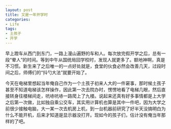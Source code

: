```yaml
---
layout: post
title: 又是一年开学时
categories:
- Life
tags:
- 土孩子
- 开学
---
```


早上蹬车从西门到东门，一路上漫山遍野的车和人。每次放完假开学之后，总有一段“晕人”的时间。等到中午从国统局回学校时，发现人就更多了。额地神啊，真是不习惯。新生来了之后唯一的一点好处就是，食堂的伙食必然会改善几天，过段时间之后，师傅们的“抖勺大法”就要开始了。

今天在电梯里想起当年俺自己作为一个土孩子初来人大的一件窘事，那时候土孩子甚至不知道电梯该怎样操作，因此第一次去院办时，愣愣地看了电梯几眼，然后直接转身往楼梯间走，吭哧吭哧一路爬上了九楼。说起来还真有好多事情都是上大学之后第一次做，比如独自乘公交车，其实用计算机也算是其中一件吧，因为大学之前很少接触电脑，大一某一次去机房上机，到一台机器前研究了好半天没搞明白为什么不能开机，后来才知道是显示器没打开。现如今的孩子们，估计没有俺当年那样的了吧。

